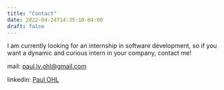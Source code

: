 ```yaml
---
title: "Contact"
date: 2022-04-24T14:35:10-04:00
draft: false
---
```


I am currently looking for an internship in software development, so if you want
a dynamic and curious intern in your company, contact me!

mail: paul.lv.ohl@gmail.com

linkedin: [Paul OHL](https://www.linkedin.com/in/paul-ohl-19aaab196/)

